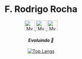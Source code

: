 <div align="center">
  <h1>F. Rodrigo Rocha</h1>


  <div align="center">
    <a href="https://www.instagram.com/rodrigo_roch.a/">
      <img src="https://i.ibb.co/1zNNhtn/insta-logo.png" alt="My Insta" height="32">
    </a>
    <a href="https://www.linkedin.com/in/f-rodrigo-rocha/">
      <img src="https://i.ibb.co/fN6SKs1/linkedin-logo.png" alt="My Linkedin" height="32">
    </a>
    <a href="https://wa.me/5588996850205">
      <img src="https://i.ibb.co/8ddxj3c/whatsapp-logo.png" alt="My Whatsapp" height="32">
    </a>
  </div>

  <h4><i>Evoluindo 🚀</i></h4>
  
  [![Top Langs](https://github-readme-stats.vercel.app/api/top-langs/?username=rodrocha444)](https://github.com/anuraghazra/github-readme-stats)
</div>
